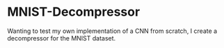 # MNIST-Decompressor
Wanting to test my own implementation of a CNN from scratch, I create a decompressor for the MNIST dataset.
